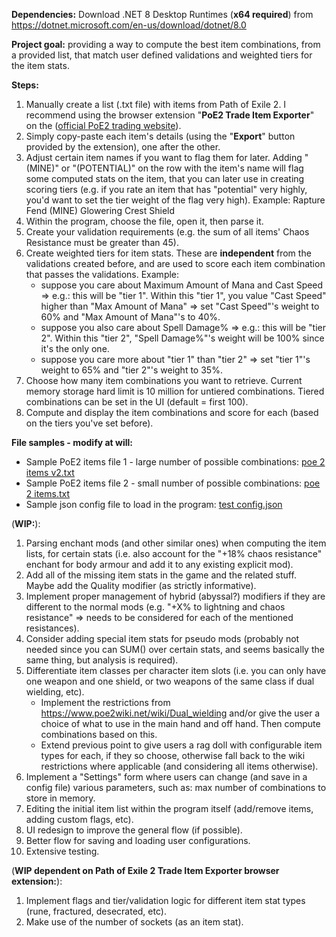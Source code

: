 **Dependencies:** Download .NET 8 Desktop Runtimes (**x64 required**) from https://dotnet.microsoft.com/en-us/download/dotnet/8.0
 
**Project goal:** providing a way to compute the best item combinations, from a provided list, that match user defined validations and weighted tiers for the item stats.

**Steps:**
1. Manually create a list (.txt file) with items from Path of Exile 2. I recommend using the browser extension "**PoE2 Trade Item Exporter**" on the ([official PoE2 trading website](https://www.pathofexile.com/trade2/search/poe2)).
2. Simply copy-paste each item's details (using the "**Export**" button provided by the extension), one after the other.
3. Adjust certain item names if you want to flag them for later.
   Adding "(MINE)" or "(POTENTIAL)" on the row with the item's name will flag some computed stats on the item, that you can later use in creating scoring tiers (e.g. if you rate an item that has "potential" very highly, you'd want to set the tier weight of the flag very high).
   		Example: Rapture Fend (MINE) 
    			 Glowering Crest Shield
4. Within the program, choose the file, open it, then parse it.
5. Create your validation requirements (e.g. the sum of all items' Chaos Resistance must be greater than 45).
6. Create weighted tiers for item stats. These are **independent** from the validations created before, and are used to score each item combination that passes the validations.
   Example:
   	- suppose you care about Maximum Amount of Mana  and  Cast Speed => e.g.: this will be "tier 1". Within this "tier 1", you value "Cast Speed" higher than "Max Amount of Mana" => set "Cast Speed"'s weight to 60% and "Max Amount of Mana"'s to 40%.
	- suppose you also care about Spell Damage% => e.g.: this will be "tier 2". Within this "tier 2", "Spell Damage%"'s weight will be 100% since it's the only one.
 	- suppose you care more about "tier 1" than "tier 2" => set "tier 1"'s weight to 65% and "tier 2"'s weight to 35%.
7. Choose how many item combinations you want to retrieve. Current memory storage hard limit is 10 million for untiered combinations. Tiered combinations can be set in the UI (default = first 100).
8. Compute and display the item combinations and score for each (based on the tiers you've set before).

**File samples - modify at will:**
- Sample PoE2 items file 1 - large number of possible combinations: [poe 2 items v2.txt](https://github.com/user-attachments/files/22846810/poe.2.items.v2.txt)
- Sample PoE2 items file 2 - small number of possible combinations: [poe 2 items.txt](https://github.com/user-attachments/files/23246634/poe.2.items.txt)
- Sample json config file to load in the program: [test config.json](https://github.com/user-attachments/files/23246635/test.config.json)

(**WIP:**): 
1. Parsing enchant mods (and other similar ones) when computing the item lists, for certain stats (i.e. also account for the "+18% chaos resistance" enchant for body armour and add it to any existing explicit mod).
2. Add all of the missing item stats in the game and the related stuff. Maybe add the Quality modifier (as strictly informative).
3. Implement proper management of hybrid (abyssal?) modifiers if they are different to the normal mods (e.g. "+X% to lightning and chaos resistance" => needs to be considered for each of the mentioned resistances).
4. Consider adding special item stats for pseudo mods (probably not needed since you can SUM() over certain stats, and seems basically the same thing, but analysis is required).
5. Differentiate item classes per character item slots (i.e. you can only have one weapon and one shield, or two weapons of the same class if dual wielding, etc).
    - Implement the restrictions from https://www.poe2wiki.net/wiki/Dual_wielding and/or give the user a choice of what to use in the main hand and off hand. Then compute combinations based on this.
    - Extend previous point to give users a rag doll with configurable item types for each, if they so choose, otherwise fall back to the wiki restrictions where applicable (and considering all items otherwise).
6. Implement a "Settings" form where users can change (and save in a config file) various parameters, such as: max number of combinations to store in memory.
7. Editing the initial item list within the program itself (add/remove items, adding custom flags, etc).
8. UI redesign to improve the general flow (if possible).
9. Better flow for saving and loading user configurations. 
10. Extensive testing.

(**WIP dependent on Path of Exile 2 Trade Item Exporter browser extension:**): 
1. Implement flags and tier/validation logic for different item stat types (rune, fractured, desecrated, etc).
2. Make use of the number of sockets (as an item stat).
